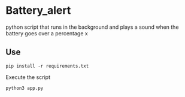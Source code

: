 # Battery_alert
python script that runs in the background and plays a sound when the battery goes over a percentage x

## Use

```console:
pip install -r requirements.txt
```

Execute the script

```console:
python3 app.py
```

